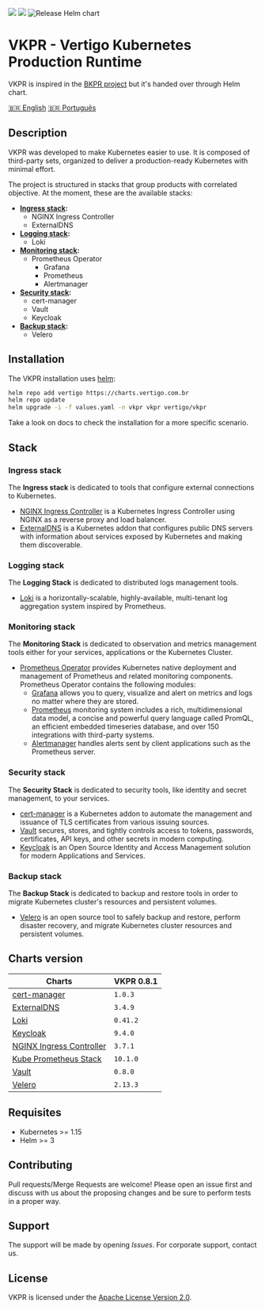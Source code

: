 ![](https://img.shields.io/badge/status-In%20development-yellow)
![](https://img.shields.io/badge/license-Apache%202.0-blue)
![Release Helm chart](https://github.com/vertigobr/vkpr/workflows/Release%20Helm%20chart/badge.svg)
# VKPR - Vertigo Kubernetes Production Runtime

VKPR is inspired in the [BKPR project](https://github.com/bitnami/kube-prod-runtime) but it's handed over through Helm chart.

[&#x1f1e7;&#x1f1f7; English](README.md) [&#x1f1e7;&#x1f1f7; Português](README_pt.md)

## Description

VKPR was developed to make Kubernetes easier to use. It is composed of third-party sets, organized to deliver a production-ready Kubernetes with minimal effort.

The project is structured in stacks that group products with correlated objective. At the moment, these are the available stacks:

- **[Ingress stack](#ingress-stack):**
  - NGINX Ingress Controller
  - ExternalDNS
- **[Logging stack](#logging-stack):**
  - Loki
- **[Monitoring stack](#monitoring-stack):**
  - Prometheus Operator
    - Grafana
    - Prometheus
    - Alertmanager
- **[Security stack](#security-stack):**
  - cert-manager
  - Vault
  - Keycloak
- **[Backup stack](#backup-stack):**
  - Velero

## Installation

The VKPR installation uses [helm](https://helm.sh/):

```sh
helm repo add vertigo https://charts.vertigo.com.br
helm repo update
helm upgrade -i -f values.yaml -n vkpr vkpr vertigo/vkpr
```

Take a look on docs to check the installation for a more specific scenario.

## Stack

### Ingress stack
  
The **Ingress stack** is dedicated to tools that configure external connections to Kubernetes.

- [NGINX Ingress Controller](https://charts.vertigo.com.br/docs/stacks#nginx-ingress-controller) is a Kubernetes Ingress Controller using NGINX as a reverse proxy and load balancer.
- [ExternalDNS](https://charts.vertigo.com.br/docs/stacks#externaldns) is a Kubernetes addon that configures public DNS servers with information about services exposed by Kubernetes and making them discoverable.

### Logging stack

The **Logging Stack** is dedicated to distributed logs management tools.

- [Loki](https://charts.vertigo.com.br/docs/stacks#loki) is a horizontally-scalable, highly-available, multi-tenant log aggregation system inspired by Prometheus.

### Monitoring stack

The **Monitoring Stack** is dedicated to observation and metrics management tools either for your services, applications or the Kubernetes Cluster.

- [Prometheus Operator](https://charts.vertigo.com.br/docs/stacks#prometheus-operator) provides Kubernetes native deployment and management of Prometheus and related monitoring components. Prometheus Operator contains the following modules:
  - [Grafana](https://grafana.com/oss/grafana/) allows you to query, visualize and alert on metrics and logs no matter where they are stored.
  - [Prometheus](https://grafana.com/oss/prometheus/) monitoring system includes a rich, multidimensional data model, a concise and powerful query language called PromQL, an efficient embedded timeseries database, and over 150 integrations with third-party systems.
  - [Alertmanager](https://prometheus.io/docs/alerting/latest/alertmanager/) handles alerts sent by client applications such as the Prometheus server.

### Security stack

The **Security Stack** is dedicated to security tools, like identity and secret management, to your services.

- [cert-manager](https://charts.vertigo.com.br/docs/stacks#cert-manager) is a Kubernetes addon to automate the management and issuance of TLS certificates from various issuing sources.
- [Vault](https://charts.vertigo.com.br/docs/stacks#vault) secures, stores, and tightly controls access to tokens, passwords, certificates, API keys, and other secrets in modern computing. 
- [Keycloak](https://charts.vertigo.com.br/docs/stacks#keycloak) is an Open Source Identity and Access Management solution for modern Applications and Services.

### Backup stack

The **Backup Stack** is dedicated to backup and restore tools in order to migrate Kubernetes cluster's resources and persistent volumes.

- [Velero](https://charts.vertigo.com.br/docs/stacks#velero) is an open source tool to safely backup and restore, perform disaster recovery, and migrate Kubernetes cluster resources and persistent volumes.

## Charts version

|                                                 Charts                                         | VKPR 0.8.1 |
|------------------------------------------------------------------------------------------------|------------|
| [cert-manager](https://charts.vertigo.com.br/docs/stacks#cert-manager)                         |  `1.0.3`   |
| [ExternalDNS](https://charts.vertigo.com.br/docs/stacks#externaldns)                           |  `3.4.9`   |
| [Loki](https://charts.vertigo.com.br/docs/stacks#loki)                                         |  `0.41.2`  |
| [Keycloak](https://charts.vertigo.com.br/docs/stacks#keycloak)                                 |  `9.4.0`   |
| [NGINX Ingress Controller](https://charts.vertigo.com.br/docs/stacks#nginx-ingress-controller) |  `3.7.1`  |
| [Kube Prometheus Stack](https://charts.vertigo.com.br/docs/stacks#prometheus-operator)         |  `10.1.0`  |
| [Vault](https://charts.vertigo.com.br/docs/stacks#vault)                                       |  `0.8.0`   |
| [Velero](https://charts.vertigo.com.br/docs/stacks#velero)                                     |  `2.13.3`   |

## Requisites

- Kubernetes >= 1.15
- Helm >= 3

## Contributing

Pull requests/Merge Requests are welcome! Please open an issue first and discuss with us about the proposing changes and be sure to perform tests in a proper way.

## Support

The support will be made by opening *Issues*. 
For corporate support, contact us.

## License

VKPR is licensed under the [Apache License Version 2.0](LICENSE).
